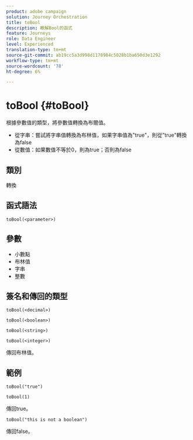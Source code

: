 ```yaml
---
product: adobe campaign
solution: Journey Orchestration
title: toBool
description: 瞭解Bool的函式
feature: Journeys
role: Data Engineer
level: Experienced
translation-type: tm+mt
source-git-commit: ab19cc5a3d998d1178984c5028b1ba650d3e1292
workflow-type: tm+mt
source-wordcount: '78'
ht-degree: 6%

---
```



# toBool {#toBool}

根據參數值的類型，將參數值轉換為布爾值。

* 從字串：嘗試將字串值轉換為布林值，如果字串值為&quot;true&quot;，則從&quot;true&quot;轉換為false
* 從數值：如果數值不等於0，則為true；否則為false

## 類別

轉換

## 函式語法

`toBool(<parameter>)`

## 參數

* 小數點
* 布林值
* 字串
* 整數

## 簽名和傳回的類型

`toBool(<decimal>)`

`toBool(<boolean>)`

`toBool(<string>)`

`toBool(<integer>)`

傳回布林值。

## 範例

`toBool("true")`

`toBool(1)`

傳回true。

`toBool("this is not a boolean")`

傳回false。
